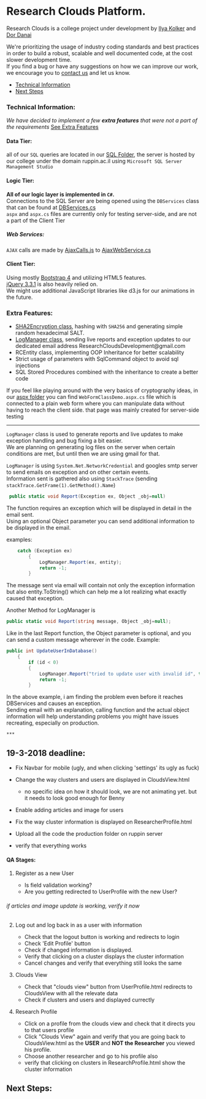 # Research Clouds Platform.

Research Clouds is a college project under development by [Ilya Kolker](http://github.com/ilyakolker) and [Dor Danai](http://github.com/karnafun)    
 
We're prioritizing the usage of industry coding standards and best practices in order to build a robust, scalable and well documented code, at the cost slower development time.    
If you find a bug or have any suggestions on how we can improve our work, we encourage you to [contact us](https://www.facebook.com/karnafun) and let us know.

 - [Technical Information](#technical-information)
 - [Next Steps](next-steps)

### Technical Information:

*We have decided to implement a few **extra features** that were not a part of the  requirements* 
 [See Extra Features](#extra-features)


#### Data Tier:  
all of our `SQL` queries are located in our [SQL Folder](https://github.com/karnafun/Research-clouds/tree/master/sql), the server is hosted by our college under the domain ruppin.ac.il using `Microsoft SQL Server Management Studio`  

#### Logic Tier:
 **All of our logic layer is implemented in `C#`.**  
Connections to the SQL Server are being opened using the `DBServices` class that can be found at [DBServices.cs](https://github.com/karnafun/Research-clouds/blob/master/App_Code/DBServices.cs)   
`aspx` and `aspx.cs` files are currently only for testing server-side, and are not a part of the Client Tier

##### Web Services:  
`AJAX` calls are made by [AjaxCalls.js](https://github.com/karnafun/Research-clouds/blob/master/assets/js/AjaxCalls.js) to [AjaxWebService.cs](https://github.com/karnafun/Research-clouds/blob/master/App_Code/AjaxServices.cs)  

#### Client Tier:
Using mostly [Bootstrap 4](https://getbootstrap.com/) and utilizing HTML5 features.  
[jQuery 3.3.1](https://jquery.com/) is also heavily relied on.  
We might use additional JavaScript libraries like d3.js for our animations in the future. 


   
### Extra Features:
 - [SHA2Encryption class](https://github.com/karnafun/Research-clouds/wiki/SHA2Encryption), hashing with `SHA256` and generating simple random hexadecimal SALT.  
 - [LogManager class](https://github.com/karnafun/Research-clouds/wiki/Log-Manager), sending live reports and exception updates to our dedicated email address ResearchCloudsDe<span>velopment@g</span>mail.com 
 - RCEntity class, implementing OOP Inheritance for better scalability       
 - Strict usage of parameters with SqlCommand object to avoid sql injections
 - SQL Stored Procedures combined with the inheritance to create a better code


If you feel like playing around with the very basics of cryptography ideas, in our [aspx folder](https://github.com/karnafun/Research-clouds/tree/master/assets/aspx) you can find `WebFormClassDemo.aspx.cs` file which is connected to a plain web form where you can manipulate data without having to reach the client side. that page was mainly created for server-side testing
 

  ***  

  `LogManager` class is used to generate reports and live updates to make exception handling and bug fixing a bit easier.  
We are planning on generating log files on the server when certain conditions are met, but until then we are using gmail for that.  
  
`LogManager` is using `System.Net.NetworkCredential` and googles smtp server to send emails on exception and on other certain events.  
Information sent is gathered also using ``StackTrace`` (sending  `stackTrace.GetFrame(1).GetMethod().Name`)

```csharp  
 public static void Report(Exception ex, Object _obj=null)  
``` 
The function requires an exception which will be displayed in detail in the email sent.  
Using an optional Object parameter you can send additional information to be displayed in the email.  

examples:  
```csharp  
    catch (Exception ex)
        {
            LogManager.Report(ex, entity);
            return -1;
        }
```  
The message sent via email will contain not only the exception information but also entity.ToString() which can help me a lot realizing what exactly caused that exception.  
 
Another Method for LogManager is  
```csharp  
public static void Report(string message, Object _obj=null);  
```  
Like in the last Report function, the Object parameter is optional, and you can send a custom message wherever in the code. Example:  
```csharp    
public int UpdateUserInDatabase()
    {
        if (id < 0)
        {
            LogManager.Report("tried to update user with invalid id", this);
            return -1;
        }  

```

In the above example, i am finding the problem even before it reaches DBServices and causes an exception.  
Sending email with an explanation, calling function and the actual object information will help understanding problems you might have issues recreating, especially on production.


	***  
	
 
 
 
 
 
## 19-3-2018 deadline:

 - Fix Navbar for mobile (ugly, and when clicking 'settings' its ugly as fuck)
 - Change the way clusters and users are displayed in CloudsView.html
 	- no specific idea on how it should look, we are not animating yet. but it needs to look good enough for Benny
 
 - Enable adding articles and image for users
 - Fix the way cluster information is displayed on ResearcherProfile.html
 - Upload all the code the production folder on ruppin server
 - verify that everything works



#### QA Stages:

1) Register as a new User
	
	- Is field validation working?
	- Are you getting redirected to UserProfile with the new User?


###### if articles and image update is working, verify it now

2) Log out and log back in as a user with information

	- Check that the logout button is working and redirects to login
	- Check 'Edit Profile' button
	- Check if changed information is displayed.
	- Verify that clicking on a cluster displays the cluster information
	- Cancel changes and verify that everything still looks the same

3) Clouds View

	- Check that "clouds view" button from UserProfile.html redirects to CloudsView with all the relevate data
	- Check if clusters and users and displayed currectly

4) Research Profile
	
	- Click on a profile from the clouds view and check that it directs you to that users profile
	- Click "Clouds View" again and verify that you are going back to CloudsView.html as the **USER** and **NOT the Researcher** you viewed his profile. 
	- Choose another researcher and go to his profile also
	- verify that clicking on clusters in ResearchProfile.html show the cluster information
 


## Next Steps:

